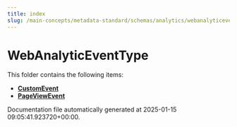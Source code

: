 ```yaml
---
title: index
slug: /main-concepts/metadata-standard/schemas/analytics/webanalyticeventtype
---
```


# WebAnalyticEventType

This folder contains the following items:

- [**CustomEvent**](/main-concepts/metadata-standard/schemas/analytics/webanalyticeventtype/customevent)
- [**PageViewEvent**](/main-concepts/metadata-standard/schemas/analytics/webanalyticeventtype/pageviewevent)


Documentation file automatically generated at 2025-01-15 09:05:41.923720+00:00.
